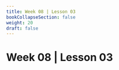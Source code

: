 ```yaml
---
title: Week 08 | Lesson 03
bookCollapseSection: false
weight: 20
draft: false
---
```


# Week 08 | Lesson 03
